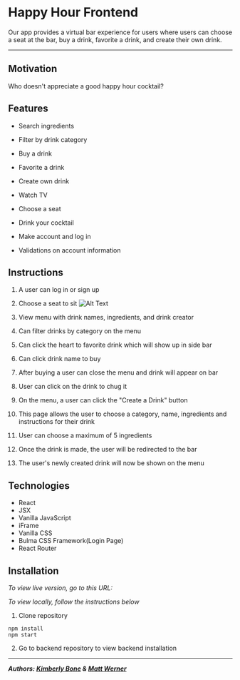 # **Happy Hour Frontend**

Our app provides a virtual bar experience for users where users can choose a seat at the bar, buy a drink, favorite a drink, and create their own drink.

---

## Motivation
Who doesn't appreciate a good happy hour cocktail?

## Features
- Search ingredients

- Filter by drink category
- Buy a drink
- Favorite a drink
- Create own drink
- Watch TV
- Choose a seat
- Drink your cocktail
- Make account and log in
- Validations on account information

## Instructions
1. A user can log in or sign up

2. Choose a seat to sit
![Alt Text](http://www.giphy.com/gifs/PizipdfC2vmkhrsPB4)

3. View menu with drink names, ingredients, and drink creator
4. Can filter drinks by category on the menu
5. Can click the heart to favorite drink which will show up in side bar
6. Can click drink name to buy
7. After buying a user can close the menu and drink will appear on bar
8. User can click on the drink to chug it
9. On the menu, a user can click the "Create a Drink" button
10. This page allows the user to choose a category, name, ingredients and instructions for their drink
11. User can choose a maximum of 5 ingredients
12. Once the drink is made, the user will be redirected to the bar
13. The user's newly created drink will now be shown on the menu

## Technologies

- React
- JSX
- Vanilla JavaScript
- iFrame
- Vanilla CSS
- Bulma CSS Framework(Login Page)
- React Router

## Installation
*To view live version, go to this URL:[]()*

*To view locally, follow the instructions below*
1. Clone repository

  ```
  npm install
  npm start
  ```

2. Go to backend repository to view backend installation

---
***Authors: [Kimberly Bone](https://github.com/kimberlybone) & [Matt Werner](https://github.com/mrwerner392)***
